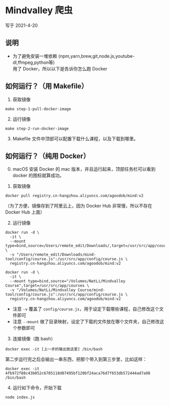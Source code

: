 # Mindvalley 爬虫
写于 2021-4-20

## 说明
* 为了避免安装一堆依赖 (npm,yarn,brew,git,node.js,youtube-dl,ffmpeg,python等)   
用了 Docker，所以以下是告诉你怎么跑 Docker 

## 如何运行？（用 Makefile）
1. 获取镜像
```
make step-1-pull-docker-image
```

2. 运行镜像
```
make step-2-run-docker-image
```

3. Makefile 文件中顶部可以配置下载什么课程，以及下载到哪里。

## 如何运行？（纯用 Docker）
0. macOS 安装 Docker 的 mac 版本，并且运行起来，顶部任务栏可以看到 docker 的图标就算成功。

1. 获取镜像
```
docker pull registry.cn-hangzhou.aliyuncs.com/agoodob/mind:v2
```
（为了方便，镜像存到了阿里云上，因为 Docker Hub 非常慢，所以不存在 Docker Hub 上面）

2. 运行镜像
```
docker run -d \
  -it \
  --mount type=bind,source=/Users/remote_edit/Downloads/,target=/usr/src/app/courses \
  -v "/Users/remote_edit/Downloads/mind-tool/config/course.js":/usr/src/app/config/course.js \
  registry.cn-hangzhou.aliyuncs.com/agoodob/mind:v2

docker run -d \
  -it \
  --mount type=bind,source="/Volumes/NatLi/Mindvalley Course",target=/usr/src/app/courses \
  -v "/Volumes/NatLi/Mindvalley Course/mind-tool/config/course.js":/usr/src/app/config/course.js \
  registry.cn-hangzhou.aliyuncs.com/agoodob/mind:v2
```
* 注意 `-v` 覆盖了 `config/course.js`，用于设定下载哪些课程，自己修改这个文件即可
* 注意 `--mount` 做了目录映射，设定了下载的文件放在哪个文件夹，自己修改这个参数即可

3. 连接镜像（跑 bash）   
```
docker exec -it [上一步的输出放这里] /bin/bash
```

第二步运行完之后会输出一串东西，把那个带入到第三步里，比如这样：   

```
docker exec -it 4fb972f88c43b052c6705118d07495bf120bf24aca76d7f653db572444ad7a98 /bin/bash
```

4. 运行如下命令，开始下载
```
node index.js
```